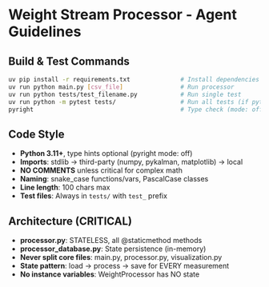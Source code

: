 # Weight Stream Processor - Agent Guidelines

## Build & Test Commands
```bash
uv pip install -r requirements.txt              # Install dependencies
uv run python main.py [csv_file]                # Run processor
uv run python tests/test_filename.py            # Run single test
uv run python -m pytest tests/                  # Run all tests (if pytest installed)
pyright                                         # Type check (mode: off)
```

## Code Style
- **Python 3.11+**, type hints optional (pyright mode: off)
- **Imports**: stdlib → third-party (numpy, pykalman, matplotlib) → local
- **NO COMMENTS** unless critical for complex math
- **Naming**: snake_case functions/vars, PascalCase classes
- **Line length**: 100 chars max
- **Test files**: Always in `tests/` with `test_` prefix

## Architecture (CRITICAL)
- **processor.py**: STATELESS, all @staticmethod methods
- **processor_database.py**: State persistence (in-memory)
- **Never split core files**: main.py, processor.py, visualization.py
- **State pattern**: load → process → save for EVERY measurement
- **No instance variables**: WeightProcessor has NO state